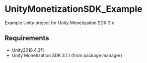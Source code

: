 # UnityMonetizationSDK_Example
Example Unity project for Unity Monetization SDK 3.x 

## Requirements
* Unity2018.4.3f1
* Unity Monetization SDK 3.1.1 (from package manager)
